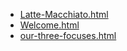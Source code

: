 * [Latte-Macchiato.html](Latte-Macchiato.html)
* [Welcome.html](Welcome.html)
* [our-three-focuses.html](our-three-focuses.html)